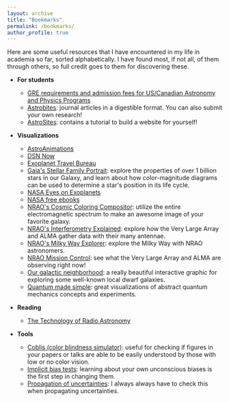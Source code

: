 ```yaml
---
layout: archive
title: "Bookmarks"
permalink: /bookmarks/
author_profile: true
---
```


Here are some useful resources that I have encountered in my life in academia so far, sorted alphabetically. I have found most, if not all, of them through others, so full credit goes to them for discovering these.

- **For students**
  - [GRE requirements and admission fees for US/Canadian Astronomy and Physics Programs](https://docs.google.com/spreadsheets/d/19UhYToXOPZkZ3CM469ru3Uwk4584CmzZyAVVwQJJcyc/edit#gid=0)
  - [Astrobites](https://astrobites.org): journal articles in a digestible format. You can also submit your own research!
  - [AstroSites](https://astrosites.github.io/index.html): contains a tutorial to build a website for yourself!

- **Visualizations**
  - [AstroAnimations](https://www.astroanimation.org)
  - [DSN Now](https://eyes.nasa.gov/dsn/dsn.html)
  - [Exoplanet Travel Bureau](https://exoplanets.nasa.gov/alien-worlds/exoplanet-travel-bureau/)
  - [Gaia's Stellar Family Portrait](https://sci.esa.int/gaia-stellar-family-portrait/): explore the properties of over 1 billion stars in our Galaxy, and learn about how color-magnitude diagrams can be used to determine a star's position in its life cycle.
  - [NASA Eyes on Exoplanets](https://exoplanets.nasa.gov/eyes-on-exoplanets/)
  - [NASA free ebooks](https://www.nasa.gov/connect/ebooks/index.html)
  - [NRAO's Cosmic Coloring Compositor](https://public.nrao.edu/color/): utilize the entire electromagnetic spectrum to make an awesome image of your favorite galaxy. 
  - [NRAO's Interferometry Explained](https://public.nrao.edu/interferometry-explained/): explore how the Very Large Array and ALMA gather data with their many antennae.
  - [NRAO's Milky Way Explorer](https://public.nrao.edu/explore/milky-way-explorer/): explore the Milky Way with NRAO astronomers.
  - [NRAO Mission Control](https://public.nrao.edu/explore/mission-control/): see what the Very Large Array and ALMA are observing right now!
  - [Our galactic neighborhood](https://www.symmetrymagazine.org/article/our-galactic-neighborhood): a really beautiful interactive graphic for exploring some well-known local dwarf galaxies.
  - [Quantum made simple](https://toutestquantique.fr/en/): great visualizations of abstract quantum mechanics concepts and experiments.

- **Reading**
  - [The Technology of Radio Astronomy](https://public.nrao.edu/radio-astronomy/the-technology-of-radio-astronomy/)

- **Tools**
  - [Coblis (color blindness simulator)](https://www.color-blindness.com/coblis-color-blindness-simulator/): useful for checking if figures in your papers or talks are able to be easily understood by those with low or no color vision.
  - [Implicit bias tests](https://implicit.harvard.edu/implicit/takeatest.html): learning about your own unconscious biases is the first step in changing them.
  - [Propagation of uncertainties](https://en.wikipedia.org/wiki/Propagation_of_uncertainty#Example_formulae): I always always have to check this when propagating uncertainties.
